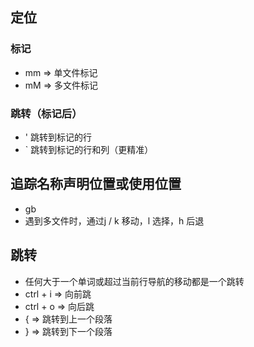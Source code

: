 ## 定位
### 标记
- mm => 单文件标记
- mM => 多文件标记
### 跳转（标记后）
- ' 跳转到标记的行
- ` 跳转到标记的行和列（更精准）

## 追踪名称声明位置或使用位置
- gb
- 遇到多文件时，通过j / k 移动，l 选择，h 后退

## 跳转
- 任何大于一个单词或超过当前行导航的移动都是一个跳转
- ctrl + i => 向前跳
- ctrl + o => 向后跳
- { => 跳转到上一个段落
- } => 跳转到下一个段落 